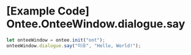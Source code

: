# [Example Code] Ontee.OnteeWindow.dialogue.say

```ts
let onteeWindow = ontee.init("ont");
onteeWindow.dialogue.say("미유", "Hello, World!");
```
